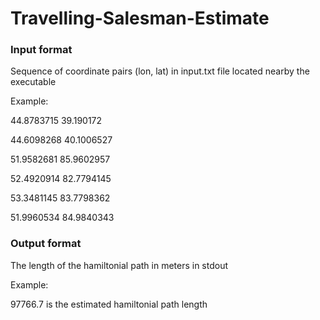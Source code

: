 # Travelling-Salesman-Estimate
### Input format
Sequence of coordinate pairs (lon, lat) in input.txt file located nearby the executable

Example:

44.8783715 39.190172

44.6098268 40.1006527

51.9582681 85.9602957

52.4920914 82.7794145

53.3481145 83.7798362

51.9960534 84.9840343

### Output format
The length of the hamiltonial path in meters in stdout

Example:

97766.7 is the estimated hamiltonial path length
